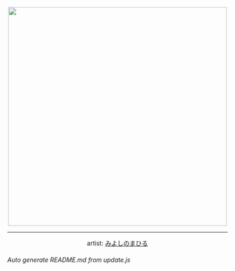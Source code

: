 
<p align="center">
  <img width="500" src="https://nekos.best/api/v2/neko/0750.png">
  <hr/>
  <center>
    artist: <a href="https://www.pixiv.net/en/artworks/96612045">みよしのまひる</a>
  </center>
</p>


###### Auto generate README.md from update.js

